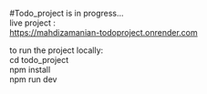 #Todo_project is in progress...
<br/>
live project :<br/>
https://mahdizamanian-todoproject.onrender.com

to run the project locally:
    <br/>
    cd todo_project<br/>
    npm install<br/>
    npm run dev<br/>
    